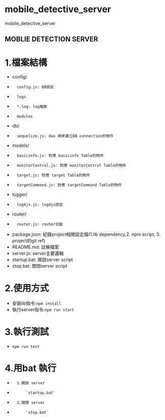 # mobile_detective_server
mobile_detective_server
## MOBLIE DETECTION SERVER
#   1.檔案結構
+   config/
+       config.js: DB設定
+       logs
+       *.log: log檔案
+       modules
+   db/
+       sequelize.js: dao 用來建立DB connection的物件
+   models/
+       basicinfo.js: 對應 basicinfo Table的物件
+       monitorControl.js: 對應 monitorControl Table的物件
+       target.js: 對應 target Table的物件
+       targetCommand.js: 對應 targetCommand Table的物件
+   logger/
+       log4js.js: log4js設定
+   router/
+       router.js: router功能
+   package.json: 紀錄project相關設定檔(1.lib dependency,2. npm script, 3. project的git ref)
+   README.md: 註解檔案
+   server.js: server主要邏輯
+   startup.bat: 開啟server script
+   stop.bat: 關閉server script
#   2.使用方式
+   安裝lib指令:`npm install`
+   執行server指令:`npm run start`
#   3.執行測試 
+   `npm run test`
#   4.用bat 執行
+       1.開啟 server
+           `startup.bat`
+       2.關閉 server
+           `stop.bat`
